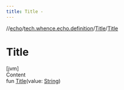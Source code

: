 ```yaml
---
title: Title -
---
```

//[echo](../../index.md)/[tech.whence.echo.definition](../index.md)/[Title](index.md)/[Title](-title.md)



# Title  
[jvm]  
Content  
fun [Title](-title.md)(value: [String](https://kotlinlang.org/api/latest/jvm/stdlib/kotlin/-string/index.html))  



